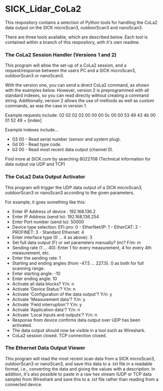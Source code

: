# SICK_Lidar_CoLa2
This respository contains a selection of Python tools for handling the CoLa2 data output on the SICK microScan3, outdoorScan3 and nanoScan3.

There are three tools available, which are described below. Each tool is contained within a branch of this respository, with it's own readme.

### The CoLa2 Session Handler (Versions 1 and 2)
This program will allow the set-up of a CoLa2 session, and a request/response between the users PC and a SICK microScan3, outdoorScan3 or nanoScan3.

With the version one, you can send a direct CoLa2 command, as shown with the examples below. However, version 2 is preprogrammed with all standard indexes, so you can read directly without creating a command string. Additionally, version 2 allows the use of methods as well as custom commands, as was the case in version 1.

Example requests include:
02 02 02 02 00 00 00 0c 00 00 53 49 43 4b 00 01 52 49 + [index]

Example indexes include... 
- 03 00 - Read serial number (sensor and system plug).
- 0d 00 - Read type code.
- b3 00 - Read most recent data output (channel 0).

Find more at SICK.com by searching 8022708 (Technical information for data output via UDP and TCP)

### The CoLa2 Data Output Activator
This program will trigger the UDP data output of a SICK microScan3, outdoorScan3 or nanoScan3 according to the given parameters.

For example, it goes something like this:

* Enter IP Address of device : 192.168.136.2
* Enter IP Address (send to): 192.168.136.254
* Enter Port number (send to): 50000
* Device type selection: EFI-pro: 0 - EtherNet/IP: 1 - EtherCAT: 2 - PROFINET: 3 - Standard Ethernet: 4
* Enter interface type (0 ... 4 as above): 3
* Set full data output (F) or set parameters manually? (m)? F/m: m
* Sending rate (1 ... 40): Enter 1 for every measurement,  4 for every 4th measurement, etc.
* Enter the sending rate: 1
* Starting and ending angles (from -47.5 ... 227.5). 0 as both for full scanning range.
* Enter starting angle: -10
* Enter ending angle: 10
* Activate all data blocks? Y/n: n
* Activate 'Device Status'? Y/n: n
* Activate 'Configuration of the data output'? Y/n: y
* Activate 'Measurement data'? Y/n: y
* Activate 'Field interruption'? Y/n: y
* Activate 'Application data'? Y/n: n
* Activate 'Local inputs and outputs'? Y/n: n
* Response from device confirms data output over UDP has been activated.
* The data output should now be visible in a tool such as Wireshark.
* CoLa2 session closed. TCP connection closed.

### The Ethernet Data Output Viewer
This program will read the most recent scan data from a SICK microScan3, outdoorScan3 or nanoScan3, and save this data to a .txt file in a readable format, i.e., converting the data and giving the values with a description. In addition, it's also possible to paste in a raw hex stream (UDP or TCP data sample) from Wireshark and save this to a .txt file rather than reading from a connected device. 
